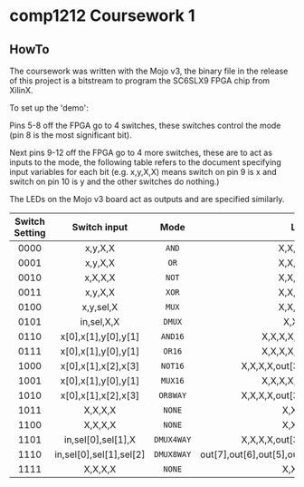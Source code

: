 # comp1212 Coursework 1

## HowTo

The coursework was written with the Mojo v3, the binary file in the release of this project is a bitstream to program the SC6SLX9 FPGA chip from XilinX.

To set up the 'demo':

Pins 5-8 off the FPGA go to 4 switches, these switches control the mode (pin 8 is the most significant bit).

Next pins 9-12 off the FPGA go to 4 more switches, these are to act as inputs to the mode, the following table refers to the document specifying input variables for each bit (e.g. x,y,X,X) means switch on pin 9 is x and switch on pin 10 is y and the other switches do nothing.)

The LEDs on the Mojo v3 board act as outputs and are specified similarly.

Switch Setting|Switch input|Mode|LED output
:------------:|:----------:|:--:|:--------:
0000|x,y,X,X|`AND`|X,X,X,X,X,X,X,out
0001|x,y,X,X|`OR`|X,X,X,X,X,X,X,out
0010|x,X,X,X|`NOT`|X,X,X,X,X,X,X,out
0011|x,y,X,X|`XOR`|X,X,X,X,X,X,X,out
0100|x,y,sel,X|`MUX`|X,X,X,X,X,X,X,out
0101|in,sel,X,X|`DMUX`|X,X,X,X,X,X,y,x
0110|x[0],x[1],y[0],y[1]|`AND16`|X,X,X,X,X,X,out[1],out[0]
0111|x[0],x[1],y[0],y[1]|`OR16`|X,X,X,X,X,X,out[1],out[0]
1000|x[0],x[1],x[2],x[3]|`NOT16`|X,X,X,X,out[3],out[2],out[1],out[0]
1001|x[0],x[1],y[0],y[1]|`MUX16`|X,X,X,X,X,X,out[1],out[0]
1010|x[0],x[1],x[2],x[3]|`OR8WAY`|X,X,X,X,out[3],out[2],out[1],out[0]
1011|X,X,X,X|`NONE`|X,X,X,X,X,X,X,X
1100|X,X,X,X|`NONE`|X,X,X,X,X,X,X,X
1101|in,sel[0],sel[1],X|`DMUX4WAY`|X,X,X,X,out[3],out[2],out[1],out[0]
1110|in,sel[0],sel[1],sel[2]|`DMUX8WAY`|out[7],out[6],out[5],out[4],out[3],out[2],out[1],out[0]
1111|X,X,X,X|`NONE`|X,X,X,X,X,X,X,X


